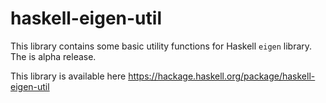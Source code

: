 # haskell-eigen-util

This library contains some basic utility functions for Haskell `eigen` library. The is alpha release.

This library is available here https://hackage.haskell.org/package/haskell-eigen-util
